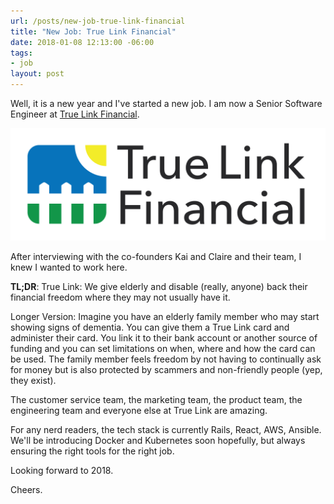 ```yaml
---
url: /posts/new-job-true-link-financial
title: "New Job: True Link Financial"
date: 2018-01-08 12:13:00 -06:00
tags:
- job
layout: post
---
```


Well, it is a new year and I've started a new job.  I am now a Senior Software Engineer at [True Link Financial](https://truelinkfinancial.com).

![true link financial logo](/img/tllogo.png)

After interviewing with the co-founders Kai and Claire and their team, I knew I wanted to work here.

**TL;DR**: True Link:  We give elderly and disable (really, anyone) back their financial freedom where they may not usually have it.

Longer Version:  Imagine you have an elderly family member who may start showing signs of dementia.  You can give them a True Link card and administer their card.  You link it to their bank account or another source of funding and you can set limitations on when, where and how the card can be used.  The family member feels freedom by not having to continually ask for money but is also protected by scammers and non-friendly people (yep, they exist).

The customer service team, the marketing team, the product team, the engineering team and everyone else at True Link are amazing.

For any nerd readers, the tech stack is currently Rails, React, AWS, Ansible.  We'll be introducing Docker and Kubernetes soon hopefully, but always ensuring the right tools for the right job.

Looking forward to 2018.

Cheers.
